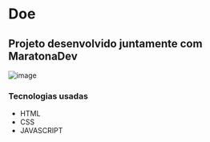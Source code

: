 # Doe

## Projeto desenvolvido juntamente com MaratonaDev

![image](https://user-images.githubusercontent.com/44880379/74872601-48a2e680-533c-11ea-923a-1e4b171027b7.png)

### Tecnologias usadas

- HTML
- CSS
- JAVASCRIPT
